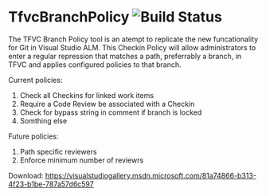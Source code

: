 # TfvcBranchPolicy ![Build Status](https://nkdagility.visualstudio.com/DefaultCollection/_apis/public/build/definitions/56105d4f-9725-48e5-bf58-fdad743d0c52/34/badge)

The TFVC Branch Policy tool is an atempt to replicate the new funcationality for Git in Visual Studio ALM. This Checkin Policy will allow administrators to enter a regular repression that matches a path, preferrably a branch, in TFVC and applies configured policies to that branch.

Current policies:

1. Check all Checkins for linked work items
2. Require a Code Review be associated with a Checkin
3. Check for bypass string in comment if branch is locked
4. Somthing else

Future policies:

1. Path specific reviewers
2. Enforce minimum number of reviewrs

Download: https://visualstudiogallery.msdn.microsoft.com/81a74866-b313-4f23-b1be-787a57d6c597




